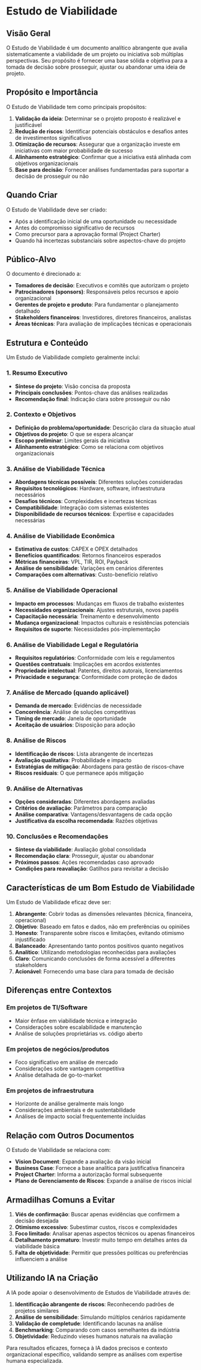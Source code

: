 # Estudo de Viabilidade

## Visão Geral

O Estudo de Viabilidade é um documento analítico abrangente que avalia sistematicamente a viabilidade de um projeto ou iniciativa sob múltiplas perspectivas. Seu propósito é fornecer uma base sólida e objetiva para a tomada de decisão sobre prosseguir, ajustar ou abandonar uma ideia de projeto.

## Propósito e Importância

O Estudo de Viabilidade tem como principais propósitos:

1. **Validação da ideia**: Determinar se o projeto proposto é realizável e justificável
2. **Redução de riscos**: Identificar potenciais obstáculos e desafios antes de investimentos significativos
3. **Otimização de recursos**: Assegurar que a organização investe em iniciativas com maior probabilidade de sucesso
4. **Alinhamento estratégico**: Confirmar que a iniciativa está alinhada com objetivos organizacionais
5. **Base para decisão**: Fornecer análises fundamentadas para suportar a decisão de prosseguir ou não

## Quando Criar

O Estudo de Viabilidade deve ser criado:

- Após a identificação inicial de uma oportunidade ou necessidade
- Antes do compromisso significativo de recursos
- Como precursor para a aprovação formal (Project Charter)
- Quando há incertezas substanciais sobre aspectos-chave do projeto

## Público-Alvo

O documento é direcionado a:

- **Tomadores de decisão**: Executivos e comitês que autorizam o projeto
- **Patrocinadores (sponsors)**: Responsáveis pelos recursos e apoio organizacional
- **Gerentes de projeto e produto**: Para fundamentar o planejamento detalhado
- **Stakeholders financeiros**: Investidores, diretores financeiros, analistas
- **Áreas técnicas**: Para avaliação de implicações técnicas e operacionais

## Estrutura e Conteúdo

Um Estudo de Viabilidade completo geralmente inclui:

### 1. Resumo Executivo

- **Síntese do projeto**: Visão concisa da proposta
- **Principais conclusões**: Pontos-chave das análises realizadas
- **Recomendação final**: Indicação clara sobre prosseguir ou não

### 2. Contexto e Objetivos

- **Definição do problema/oportunidade**: Descrição clara da situação atual
- **Objetivos do projeto**: O que se espera alcançar
- **Escopo preliminar**: Limites gerais da iniciativa
- **Alinhamento estratégico**: Como se relaciona com objetivos organizacionais

### 3. Análise de Viabilidade Técnica

- **Abordagens técnicas possíveis**: Diferentes soluções consideradas
- **Requisitos tecnológicos**: Hardware, software, infraestrutura necessários
- **Desafios técnicos**: Complexidades e incertezas técnicas
- **Compatibilidade**: Integração com sistemas existentes
- **Disponibilidade de recursos técnicos**: Expertise e capacidades necessárias

### 4. Análise de Viabilidade Econômica

- **Estimativa de custos**: CAPEX e OPEX detalhados
- **Benefícios quantificados**: Retornos financeiros esperados
- **Métricas financeiras**: VPL, TIR, ROI, Payback
- **Análise de sensibilidade**: Variações em cenários diferentes
- **Comparações com alternativas**: Custo-benefício relativo

### 5. Análise de Viabilidade Operacional

- **Impacto em processos**: Mudanças em fluxos de trabalho existentes
- **Necessidades organizacionais**: Ajustes estruturais, novos papéis
- **Capacitação necessária**: Treinamento e desenvolvimento
- **Mudança organizacional**: Impactos culturais e resistências potenciais
- **Requisitos de suporte**: Necessidades pós-implementação

### 6. Análise de Viabilidade Legal e Regulatória

- **Requisitos regulatórios**: Conformidade com leis e regulamentos
- **Questões contratuais**: Implicações em acordos existentes
- **Propriedade intelectual**: Patentes, direitos autorais, licenciamentos
- **Privacidade e segurança**: Conformidade com proteção de dados

### 7. Análise de Mercado (quando aplicável)

- **Demanda de mercado**: Evidências de necessidade
- **Concorrência**: Análise de soluções competitivas
- **Timing de mercado**: Janela de oportunidade
- **Aceitação de usuários**: Disposição para adoção

### 8. Análise de Riscos

- **Identificação de riscos**: Lista abrangente de incertezas
- **Avaliação qualitativa**: Probabilidade e impacto
- **Estratégias de mitigação**: Abordagens para gestão de riscos-chave
- **Riscos residuais**: O que permanece após mitigação

### 9. Análise de Alternativas

- **Opções consideradas**: Diferentes abordagens avaliadas
- **Critérios de avaliação**: Parâmetros para comparação
- **Análise comparativa**: Vantagens/desvantagens de cada opção
- **Justificativa da escolha recomendada**: Razões objetivas

### 10. Conclusões e Recomendações

- **Síntese da viabilidade**: Avaliação global consolidada
- **Recomendação clara**: Prosseguir, ajustar ou abandonar
- **Próximos passos**: Ações recomendadas caso aprovado
- **Condições para reavaliação**: Gatilhos para revisitar a decisão

## Características de um Bom Estudo de Viabilidade

Um Estudo de Viabilidade eficaz deve ser:

1. **Abrangente**: Cobrir todas as dimensões relevantes (técnica, financeira, operacional)
2. **Objetivo**: Baseado em fatos e dados, não em preferências ou opiniões
3. **Honesto**: Transparente sobre riscos e limitações, evitando otimismo injustificado
4. **Balanceado**: Apresentando tanto pontos positivos quanto negativos
5. **Analítico**: Utilizando metodologias reconhecidas para avaliações
6. **Claro**: Comunicando conclusões de forma acessível a diferentes stakeholders
7. **Acionável**: Fornecendo uma base clara para tomada de decisão

## Diferenças entre Contextos

### Em projetos de TI/Software

- Maior ênfase em viabilidade técnica e integração
- Considerações sobre escalabilidade e manutenção
- Análise de soluções proprietárias vs. código aberto

### Em projetos de negócios/produtos

- Foco significativo em análise de mercado
- Considerações sobre vantagem competitiva
- Análise detalhada de go-to-market

### Em projetos de infraestrutura

- Horizonte de análise geralmente mais longo
- Considerações ambientais e de sustentabilidade
- Análises de impacto social frequentemente incluídas

## Relação com Outros Documentos

O Estudo de Viabilidade se relaciona com:

- **Vision Document**: Expande a avaliação da visão inicial
- **Business Case**: Fornece a base analítica para justificativa financeira
- **Project Charter**: Informa a autorização formal subsequente
- **Plano de Gerenciamento de Riscos**: Expande a análise de riscos inicial

## Armadilhas Comuns a Evitar

1. **Viés de confirmação**: Buscar apenas evidências que confirmem a decisão desejada
2. **Otimismo excessivo**: Subestimar custos, riscos e complexidades
3. **Foco limitado**: Analisar apenas aspectos técnicos ou apenas financeiros
4. **Detalhamento prematuro**: Investir muito tempo em detalhes antes da viabilidade básica
5. **Falta de objetividade**: Permitir que pressões políticas ou preferências influenciem a análise

## Utilizando IA na Criação

A IA pode apoiar o desenvolvimento de Estudos de Viabilidade através de:

1. **Identificação abrangente de riscos**: Reconhecendo padrões de projetos similares
2. **Análise de sensibilidade**: Simulando múltiplos cenários rapidamente
3. **Validação de completude**: Identificando lacunas na análise
4. **Benchmarking**: Comparando com casos semelhantes da indústria
5. **Objetividade**: Reduzindo vieses humanos naturais na avaliação

Para resultados eficazes, forneça à IA dados precisos e contexto organizacional específico, validando sempre as análises com expertise humana especializada.
